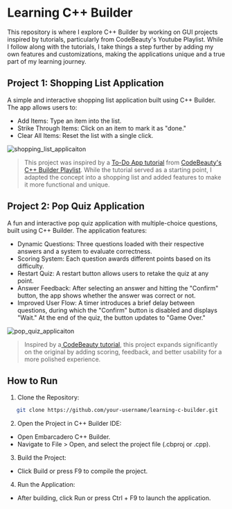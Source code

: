 <h1>Learning C++ Builder</h1>
This repository is where I explore C++ Builder by working on GUI projects inspired by tutorials, particularly from CodeBeauty's Youtube Playlist. While I follow along with the tutorials, I take things a step further by adding my own features and customizations, making the applications unique and a true part of my learning journey.

<h2>Project 1: Shopping List Application</h2>
A simple and interactive shopping list application built using C++ Builder. The app allows users to:

* Add Items: Type an item into the list.
* Strike Through Items: Click on an item to mark it as "done."
* Clear All Items: Reset the list with a single click.

![shopping_list_applicaiton](https://github.com/user-attachments/assets/5f184743-9c31-4509-a9ca-3eb0e684053e)

> This project was inspired by a [To-Do App tutorial](https://youtu.be/FxQTXyR4mjs?si=JMzFywNS6dVXPtAg) from [CodeBeauty's C++ Builder Playlist](https://www.youtube.com/watch?v=FxQTXyR4mjs&list=PL43pGnjiVwgQakzRxpt2amqN9f7-tRtc_). While the tutorial served as a starting point, I adapted the concept into a shopping list and added features to make it more functional and unique.

<h2>Project 2: Pop Quiz Application</h2>
A fun and interactive pop quiz application with multiple-choice questions, built using C++ Builder. The application features:

* Dynamic Questions: Three questions loaded with their respective answers and a system to evaluate correctness.
* Scoring System: Each question awards different points based on its difficulty.
* Restart Quiz: A restart button allows users to retake the quiz at any point.
* Answer Feedback: After selecting an answer and hitting the "Confirm" button, the app shows whether the answer was correct or not.
* Improved User Flow: A timer introduces a brief delay between questions, during which the "Confirm" button is disabled and displays "Wait." At the end of the quiz, the button updates to "Game Over."

![pop_quiz_applicaiton](https://github.com/user-attachments/assets/07b8335a-1d11-4b88-9ca9-2f5ab658dc9e)

> Inspired by a[ CodeBeauty tutorial](https://www.youtube.com/watch?v=EGCuStJyuVE&pp=ygVBWW91ciBmaXJzdCBDKysgR1VJIEdhbWUgKHN0ZXAgYnkgc3RlcCkgQnVpbGQgR2FtZSBHVUkgYXBwcyBpbiBDKys%3D), this project expands significantly on the original by adding scoring, feedback, and better usability for a more polished experience.

<h2>How to Run</h2>

1. Clone the Repository:
```bash
   git clone https://github.com/your-username/learning-c-builder.git
```
2. Open the Project in C++ Builder IDE:
* Open Embarcadero C++ Builder.
* Navigate to File > Open, and select the project file (.cbproj or .cpp).

3. Build the Project:
* Click Build or press F9 to compile the project.

4. Run the Application:
* After building, click Run or press Ctrl + F9 to launch the application.
